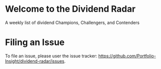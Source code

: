 # Welcome to the Dividend Radar
A weekly list of dividend Champions, Challengers, and Contenders

# Filing an Issue
To file an issue, please user the issue tracker: https://github.com/Portfolio-Insight/dividend-radar/issues.
